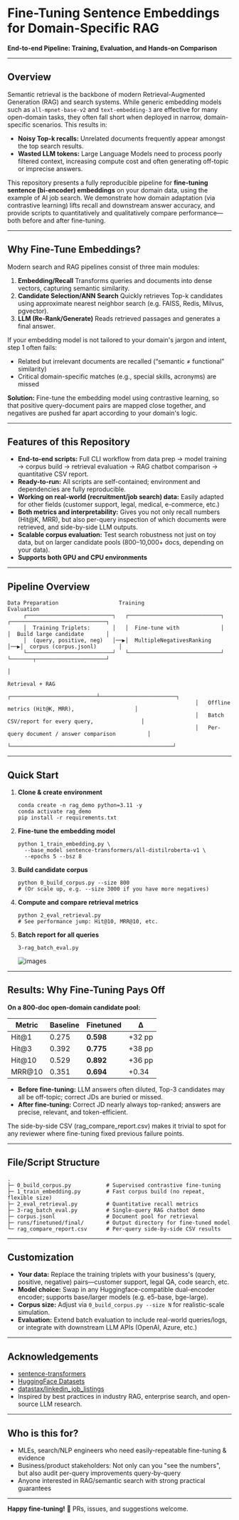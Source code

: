 # Fine-Tuning Sentence Embeddings for Domain-Specific RAG

**End-to-end Pipeline: Training, Evaluation, and Hands-on Comparison**

------

## Overview

Semantic retrieval is the backbone of modern Retrieval-Augmented Generation (RAG) and search systems. While generic embedding models such as `all-mpnet-base-v2` and `text-embedding-3` are effective for many open-domain tasks, they often fall short when deployed in narrow, domain-specific scenarios. This results in:

- **Noisy Top-k recalls:** Unrelated documents frequently appear amongst the top search results.
- **Wasted LLM tokens:** Large Language Models need to process poorly filtered context, increasing compute cost and often generating off-topic or imprecise answers.

This repository presents a fully reproducible pipeline for **fine-tuning sentence (bi-encoder) embeddings** on your domain data, using the example of AI job search. We demonstrate how domain adaptation (via contrastive learning) lifts recall and downstream answer accuracy, and provide scripts to quantitatively and qualitatively compare performance—both before and after fine-tuning.

------

## Why Fine-Tune Embeddings?

Modern search and RAG pipelines consist of three main modules:

1. **Embedding/Recall**
   Transforms queries and documents into dense vectors, capturing semantic similarity.
2. **Candidate Selection/ANN Search**
   Quickly retrieves Top-k candidates using approximate nearest neighbor search (e.g. FAISS, Redis, Milvus, pgvector).
3. **LLM (Re-Rank/Generate)**
   Reads retrieved passages and generates a final answer.

If your embedding model is not tailored to your domain's jargon and intent, step 1 often fails:

- Related but irrelevant documents are recalled (“semantic ≠ functional” similarity)
- Critical domain-specific matches (e.g., special skills, acronyms) are missed

**Solution:**
Fine-tune the embedding model using contrastive learning, so that positive query-document pairs are mapped close together, and negatives are pushed far apart according to your domain's logic.

------

## Features of this Repository

- **End-to-end scripts:** Full CLI workflow from data prep → model training → corpus build → retrieval evaluation → RAG chatbot comparison → quantitative CSV report.
- **Ready-to-run:** All scripts are self-contained; environment and dependencies are fully reproducible.
- **Working on real-world (recruitment/job search) data:** Easily adapted for other fields (customer support, legal, medical, e-commerce, etc.)
- **Both metrics and interpretability:** Gives you not only recall numbers (Hit@K, MRR), but also per-query inspection of which documents were retrieved, and side-by-side LLM outputs.
- **Scalable corpus evaluation:** Test search robustness not just on toy data, but on larger candidate pools (800–10,000+ docs, depending on your data).
- **Supports both GPU and CPU environments**

------

## Pipeline Overview

```
Data Preparation                   Training                         Evaluation
     ┌───────────────────────────┐   ┌─────────────────────────────┐   ┌──────────────────────────────┐
     │  Training Triplets:       │   │  Fine-tune with             │   │  Build large candidate       │
     │  (query, positive, neg)   │──▶│  MultipleNegativesRanking   │──▶│  corpus (corpus.jsonl)       │
     └───────────────────────────┘   └─────────────────────────────┘   └───────┬──────────────────────┘
                                                                                        │
                                                                                    Retrieval + RAG
                                                           ┌───────────────────────────┴────────────────────────┐
                                                           │   Offline metrics (Hit@K, MRR),                   │
                                                           │   Batch CSV/report for every query,               │
                                                           │   Per-query document / answer comparison          │
                                                           └───────────────────────────────────────────────────┘
```



------

## Quick Start

1. **Clone & create environment**

   ```
   conda create -n rag_demo python=3.11 -y
   conda activate rag_demo
   pip install -r requirements.txt
   ```

   

2. **Fine-tune the embedding model**

   ```
   python 1_train_embedding.py \
     --base_model sentence-transformers/all-distilroberta-v1 \
     --epochs 5 --bsz 8
   ```

   

3. **Build candidate corpus**

   ```
   python 0_build_corpus.py --size 800
   # (Or scale up, e.g. --size 3000 if you have more negatives)
   ```

   

4. **Compute and compare retrieval metrics**

   ```
   python 2_eval_retrieval.py
   # See performance jump: Hit@10, MRR@10, etc.
   ```

   

5. **Batch report for all queries**

   ```
   3-rag_batch_eval.py
   ```
   
   ![images](https://github.com/xinyuwei-david/david-share/blob/master/Deep-Learning/Fine-Tuning-Sentence-Embeddings/images/1.png)

------

## Results: Why Fine-Tuning Pays Off

**On a 800-doc open-domain candidate pool:**

| Metric | Baseline | Finetuned | Δ      |
| ------ | -------- | --------- | ------ |
| Hit@1  | 0.275    | **0.598** | +32 pp |
| Hit@3  | 0.392    | **0.775** | +38 pp |
| Hit@10 | 0.529    | **0.892** | +36 pp |
| MRR@10 | 0.351    | **0.694** | +0.34  |

- **Before fine-tuning:** LLM answers often diluted, Top-3 candidates may all be off-topic; correct JDs are buried or missed.
- **After fine-tuning:** Correct JD nearly always top-ranked; answers are precise, relevant, and token-efficient.

The side-by-side CSV (rag_compare_report.csv) makes it trivial to spot for any reviewer where fine-tuning fixed previous failure points.

------

## File/Script Structure

```
.
├─ 0_build_corpus.py           # Supervised contrastive fine-tuning
├─ 1_train_embedding.py        # Fast corpus build (no repeat, flexible size)
├─ 2_eval_retrieval.py         # Quantitative recall metrics
├─ 3-rag_batch_eval.py         # Single-query RAG chatbot demo
├─ corpus.jsonl                # Document pool for retrieval
├─ runs/finetuned/final/       # Output directory for fine-tuned model
└─ rag_compare_report.csv      # Per-query side-by-side CSV results
```



------

## Customization

- **Your data:**
  Replace the training triplets with your business's (query, positive, negative) pairs—customer support, legal QA, code search, etc.
- **Model choice:**
  Swap in any Huggingface-compatible dual-encoder encoder; supports base/larger models (e.g. e5-base, bge-large).
- **Corpus size:**
  Adjust via `0_build_corpus.py --size N` for realistic-scale simulation.
- **Evaluation:**
  Extend batch evaluation to include real-world queries/logs, or integrate with downstream LLM APIs (OpenAI, Azure, etc.)

------

## Acknowledgements

- [sentence-transformers](https://www.sbert.net/)
- [HuggingFace Datasets](https://huggingface.co/datasets)
- [datastax/linkedin_job_listings](https://huggingface.co/datasets/datastax/linkedin_job_listings)
- Inspired by best practices in industry RAG, enterprise search, and open-source LLM research.

------

## Who is this for?

- MLEs, search/NLP engineers who need easily-repeatable fine-tuning & evidence
- Business/product stakeholders: Not only can you "see the numbers", but also audit per-query improvements query-by-query
- Anyone interested in RAG/semantic search with strong practical guarantees

------

**Happy fine-tuning!** 🚀
PRs, issues, and suggestions welcome.